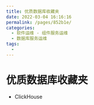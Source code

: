 ```yaml
---
title: 优质数据库收藏夹
date: 2022-03-04 16:16:16
permalink: /pages/852b1e/
categories:
  - 软件运维 - 组件服务运维
  - 数据库服务运维
tags:
  - 
---
```


# 优质数据库收藏夹

- ClickHouse
